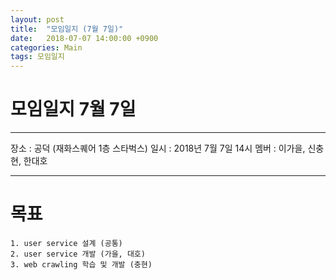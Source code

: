 ```yaml
---
layout: post
title:  "모임일지 (7월 7일)"
date:   2018-07-07 14:00:00 +0900
categories: Main
tags: 모임일지
---
```


# 모임일지 7월 7일


-------
장소 : 공덕 (재화스퀘어 1층 스타벅스)
일시 : 2018년 7월 7일 14시
멤버 : 이가을, 신충현, 한대호

-------

# 목표 
    1. user service 설계 (공통)
    2. user service 개발 (가을, 대호)
    3. web crawling 학습 및 개발 (충현)



